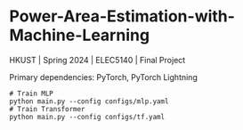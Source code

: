 # Power-Area-Estimation-with-Machine-Learning
HKUST | Spring 2024 | ELEC5140 | Final Project

Primary dependencies: PyTorch, PyTorch Lightning

```
# Train MLP
python main.py --config configs/mlp.yaml
# Train Transformer
python main.py --config configs/tf.yaml
```
